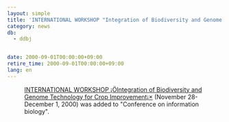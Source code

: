 ```yaml
---
layout: simple
title: 'INTERNATIONAL WORKSHOP "Integration of Biodiversity and Genome Technology for Crop Improvement" was added to Conference on information biology'
category: news
db:
  - ddbj


date: 2000-09-01T00:00:00+09:00
retire_time: 2000-09-01T00:00:00+09:00
lang: en
---
```


<dd><a href="http://www.abr.affrc.go.jp/new/meeting/WorkShop/bio-pgr/bio-pgr.html"> INTERNATIONAL WORKSHOP ¡ÖIntegration of Biodiversity and Genome Technology for Crop Improvement¡×</a> (November 28-December 1, 2000) was added to "Conference on information biology".</dd>
